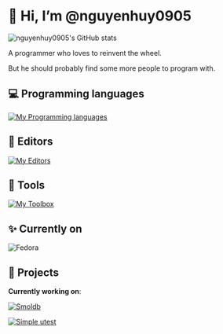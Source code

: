 # 👋 Hi, I’m @nguyenhuy0905

![nguyenhuy0905's GitHub stats](https://github-readme-stats.vercel.app/api?username=nguyenhuy0905&theme=tokyonight&show_icons=true&include_all_commits=true)
  
A programmer who loves to reinvent the wheel.

But he should probably find some more people to program with.

## :computer: Programming languages

[![My Programming languages](https://skillicons.dev/icons?i=c,cpp,cs,cmake,bash)](https://skillicons.dev)

## :pencil: Editors

[![My Editors](https://skillicons.dev/icons?i=neovim,vscodium,vim)](https://skillicons.dev)

## :wrench: Tools

[![My Toolbox](https://skillicons.dev/icons?i=git,github,docker,cmake,sqlite,gtk)](https://skillicons.dev)

## :sparkles: Currently on

![Fedora](https://img.shields.io/badge/Fedora-294172?style=for-the-badge&logo=fedora&logoColor=white)

## :hammer: Projects

**Currently working on**:

[![Smoldb](https://github-readme-stats.vercel.app/api/pin/?username=nguyenhuy0905&repo=smoldb)](https://github.com/nguyenhuy0905/smoldb)

[![Simple utest](https://github-readme-stats.vercel.app/api/pin/?username=nguyenhuy0905&repo=simple-utest)](https://github.com/nguyenhuy0905/simple-utest)
